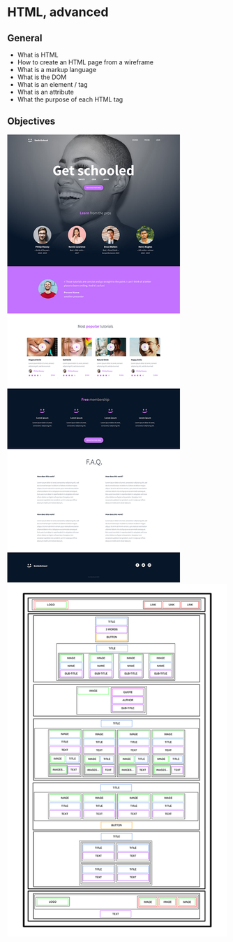# HTML, advanced

## General

- What is HTML
- How to create an HTML page from a wireframe
- What is a markup language
- What is the DOM
- What is an element / tag
- What is an attribute
- What the purpose of each HTML tag

## Objectives

![image1](./images/image1.jpg)
![image2](./images/image2.jpg)
